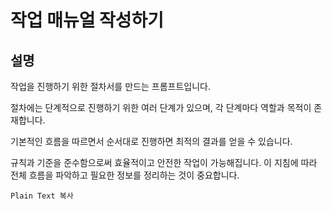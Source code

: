 # 작업 매뉴얼 작성하기

## 설명
작업을 진행하기 위한 절차서를 만드는 프롬프트입니다.

절차에는 단계적으로 진행하기 위한 여러 단계가 있으며, 각 단계마다 역할과 목적이 존재합니다.

기본적인 흐름을 따르면서 순서대로 진행하면 최적의 결과를 얻을 수 있습니다.

규칙과 기준을 준수함으로써 효율적이고 안전한 작업이 가능해집니다. 이 지침에 따라 전체 흐름을 파악하고 필요한 정보를 정리하는 것이 중요합니다.

```plaintext
Plain Text 복사​
```